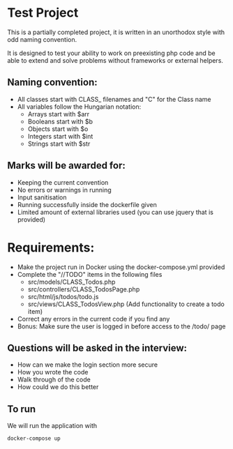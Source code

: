# Test Project
This is a partially completed project, it is written in an unorthodox style with odd naming convention.

It is designed to test your ability to work on preexisting php code and be able to extend and solve problems without frameworks or external helpers.

## Naming convention:
* All classes start with CLASS_ filenames and "C" for the Class name
* All variables follow the Hungarian notation:
    * Arrays start with $arr
    * Booleans start with $b
    * Objects start with $o
    * Integers start with $int
    * Strings start with $str

## Marks will be awarded for:
* Keeping the current convention
* No errors or warnings in running
* Input sanitisation
* Running successfully inside the dockerfile given
* Limited amount of external libraries used (you can use jquery that is provided)


# Requirements:
* Make the project run in Docker using the docker-compose.yml provided
* Complete the "//TODO" items in the following files
  * src/models/CLASS_Todos.php
  * src/controllers/CLASS_TodosPage.php
  * src/html/js/todos/todo.js
  * src/views/CLASS_TodosView.php (Add functionality to create a todo item)
* Correct any errors in the current code if you find any
* Bonus: Make sure the user is logged in before access to the /todo/ page


## Questions will be asked in the interview:
* How can we make the login section more secure
* How you wrote the code 
* Walk through of the code
* How could we do this better

## To run
We will run the application with
```shell script
docker-compose up
```


  
